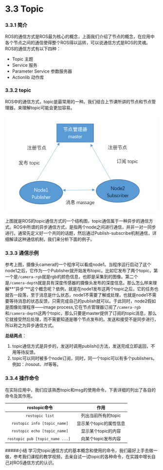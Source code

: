 
# 3.3 Topic

### 3.3.1 简介
ROS的通信方式是ROS最为核心的概念，上面我们介绍了节点的概念，在应用中各个节点之间的通信使得整个ROS得以运转，可以说通信方式是ROS的灵魂。ROS的通信方式有以下四种：

* Topic 主题
* Service 服务
* Parameter Service 参数服务器
* Actionlib 动作库

### 3.3.2 topic
ROS中的通信方式，topic是最常用的一种。我们结合上节课所讲的节点和节点管理器，来理解topic可能会更加容易。

![](/pics/topic_structure.png)

上图就是ROS的topic通信方式的一个结构图，topic通信属于一种异步的通信方式。ROS中所谓的异步通信方式，是指两个node之间进行通信，并非一对一同步进行。通常先定义好一个共同的话题，然后通过Publish-subscribe机制通信，详细解读这种通信机制，我们来分析下面的例子。

### 3.3.3 通信示例
参考上图，摄像头camera的一个程序可以看成node1。当程序运行启动了这个node1之后，它作为一个Publisher就开始发布topic。比如它发布了两个topic，第一个是`/camera-rgb`就是rgb的颜色信息，也即是采集到的图像。第二个是`/camera-depth`就是具有深度传感器的摄像头发布的深度信息。那么怎么样来理解**“异步”**这个概念呢？依例，就是在node1发布这两个topic之后，它的任务也就告一段落，至于消息是什么状态，node1不需要了解或处理，也就是node1不需要等待消息的状态反馈，只需完成自己的publish就可以。于此同时，node2假如是图像处理程序——image process,它在节点管理器订阅了`/camera-rgb`和`/camera-depth`这两个topic，那么只要是master提供了订阅的topic消息，那么它就接受然后处理，而不需要知道是哪个节点发布的。发送和接受不是同步进行，所以称之为异步通信方式。

**总结两点**： 

1. topic通信方式是异步的，发送时调用publish()方法，发送完成立即返回，不用等待反馈。
2. topic可以同时被多个node订阅，同时，同一个topic可以有多个publishers。例如：/rosout、/tf等等。


### 3.3.4 操作命令
在实际应用中，我们应该熟悉topic和msg的使用命令，下表详细的列出了各自的命令及其作用。

|    rostopic命令    | 作用 |
| :------:   | :------:           |
| `rostopic list`               |   列出当前所有的topic |
| `rostopic info [topic_name]`   |  显示某个topic的属性信息  |
| `rostopic echo [topic_name]`   |  显示某个topic的内容 |
| `rostopic pub [topic_name ...] `    |  向某个topic发布内容|


#####小结
学习完topic通信方式的基本概念和使用的命令，我们最好上手去做一做，参考我们课程的教学视频，去亲自试一试topic的各种命令，在实践中增长自己对ROS通信方式的认识。